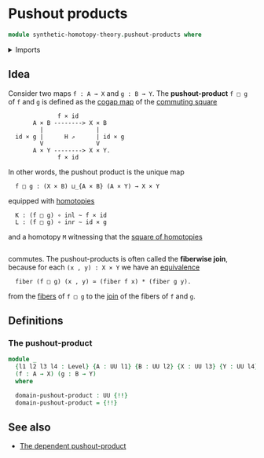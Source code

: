 # Pushout products

```agda
module synthetic-homotopy-theory.pushout-products where
```

<details><summary>Imports</summary>

```agda
open import foundation.cartesian-product-types
open import foundation.functoriality-cartesian-product-types
open import foundation.universe-levels

open import synthetic-homotopy-theory.pushouts
```

</details>

## Idea

Consider two maps `f : A → X` and `g : B → Y`. The **pushout-product** `f □ g` of `f` and `g` is defined as the [cogap map](synthetic-homotopy-theory.pushouts.md) of the [commuting square](foundation-core.commuting-squares-of-maps.md)

```text
              f × id
       A × B --------> X × B
         |               |
  id × g |      H ⇗      | id × g
         V               V
       A × Y --------> X × Y.
              f × id
```

In other words, the pushout product is the unique map

```text
  f □ g : (X × B) ⊔_{A × B} (A × Y) → X × Y
```

equipped with [homotopies](foundation-core.homotopies.md)

```text
  K : (f □ g) ∘ inl ~ f × id
  L : (f □ g) ∘ inr ~ id × g
```

and a homotopy `M` witnessing that the [square of homotopies](foundation.commuting-squares-of-homotopies.md)

```text

```

commutes. The pushout-products is often called the **fiberwise join**, because for each `(x , y) : X × Y` we have an [equivalence](foundation-core.equivalences.md)

```text
  fiber (f □ g) (x , y) ≃ (fiber f x) * (fiber g y).
```

from the [fibers](foundation-core.fibers-of-maps.md) of `f □ g` to the [join](synthetic-homotopy-theory.joins-of-types.md) of the fibers of `f` and `g`.

## Definitions

### The pushout-product

```agda
module _
  {l1 l2 l3 l4 : Level} {A : UU l1} {B : UU l2} {X : UU l3} {Y : UU l4}
  (f : A → X) (g : B → Y)
  where

  domain-pushout-product : UU {!!}
  domain-pushout-product = {!!}
```

## See also

- [The dependent pushout-product](synthetic-homotopy-theory.dependent-pushout-products.md)
